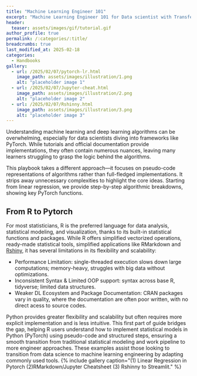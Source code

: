 ```yaml
---
title: "Machine Learning Engineer 101"
excerpt: "Machine Learning Engineer 101 for Data scientist with Transferable Skills."
header:
  teaser: assets/images/gif/tutorial.gif
author_profile: true
permalink: /:categories/:title/
breadcrumbs: true
last_modified_at: 2025-02-18
categories:
  - Handbooks
gallery:
  - url: /2025/02/07/pytorch-lr.html
    image_path: assets/images/illustration/1.png
    alt: "placeholder image 1"
  - url: /2025/02/07/Jupyter-cheat.html
    image_path: assets/images/illustration/2.png
    alt: "placeholder image 2"
  - url: /2025/02/07/Rshinny.html
    image_path: assets/images/illustration/3.png
    alt: "placeholder image 3"
---
```


Understanding machine learning and deep learning algorithms can be overwhelming, especially for data scientists diving into frameworks like PyTorch. While tutorials and official documentation provide implementations, they often contain numerous nuances, leaving many learners struggling to grasp the logic behind the algorithms.

This playbook takes a different approach—it focuses on pseudo-code representations of algorithms rather than full-fledged implementations. It strips away unnecessary complexities to highlight the core ideas. Starting from linear regression, we provide step-by-step algorithmic breakdowns, showing key PyTorch functions.


## From R to Pytorch
For most statisticians, R is the preferred language for data analysis, statistical modeling, and visualization, thanks to its built-in statistical functions and packages. While R offers simplified vectorized operations, ready-made statistical tools, simplified applications like RMarkdown and [Rshiny](https://shiny.posit.co/), it has several limitations in its flexibility and scalability:

- Performance Limitation: single-threaded execution slows down large computations; memory-heavy, struggles with big data without optimizations.
- Inconsistent Syntax & Limited OOP support: syntax across base R, tidyverse; limited data structures.
- Weaker DL Ecosystem and Package Documentation: CRAN packages vary in quality, where the documentation are often poor written, with no direct acess to source codes.

Python provides greater flexibility and scalability but often requires more explicit implementation and is less intuitive. This first part of guide bridges the gap, helping R users understand how to implement statistical models in Python (PyTorch) using pseudo-code and structured steps, ensuring a smooth transition from traditional statistical modeling and work pipeline to more engineer approaches. These examples assist those looking to transition from data science to machine learning engineering by adapting commonly used tools.
{% include gallery caption="(1) Linear Regression in Pytorch (2)RMarkdown/Jupyter Cheatsheet (3) Rshinny to Streamlit." %}

